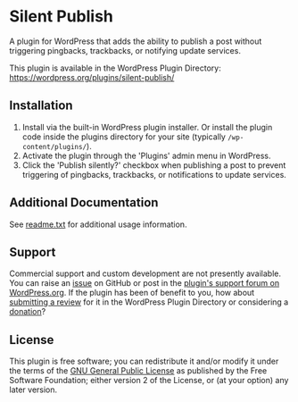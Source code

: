 # Silent Publish

A plugin for WordPress that adds the ability to publish a post without triggering pingbacks, trackbacks, or notifying update services.

This plugin is available in the WordPress Plugin Directory: https://wordpress.org/plugins/silent-publish/


## Installation

1. Install via the built-in WordPress plugin installer. Or install the plugin code inside the plugins directory for your site (typically `/wp-content/plugins/`).
2. Activate the plugin through the 'Plugins' admin menu in WordPress.
3. Click the 'Publish silently?' checkbox when publishing a post to prevent triggering of pingbacks, trackbacks, or notifications to update services.


## Additional Documentation

See [readme.txt](https://github.com/coffee2code/silent-publish/blob/master/readme.txt) for additional usage information.


## Support

Commercial support and custom development are not presently available. You can raise an [issue](https://github.com/coffee2code/silent-publish/issues) on GitHub or post in the [plugin's support forum on WordPress.org](https://wordpress.org/support/plugin/silent-publish/). If the plugin has been of benefit to you, how about [submitting a review](https://wordpress.org/support/plugin/silent-publish/reviews/) for it in the WordPress Plugin Directory or considering a [donation](https://www.paypal.com/cgi-bin/webscr?cmd=_s-xclick&hosted_button_id=6ARCFJ9TX3522)?


## License

This plugin is free software; you can redistribute it and/or modify it under the terms of the [GNU General Public License](http://www.gnu.org/licenses/gpl-2.0.html) as published by the Free Software Foundation; either version 2 of the License, or (at your option) any later version.